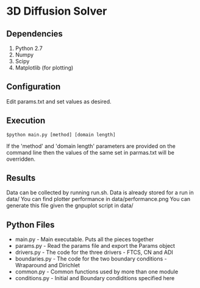 # 3D Diffusion Solver

## Dependencies
1. Python 2.7
2. Numpy
3. Scipy
4. Matplotlib (for plotting)

## Configuration
Edit params.txt and set values as desired.

## Execution
    $python main.py [method] [domain length]
If the 'method' and 'domain length' parameters are provided on the command line then the values of the same set in parmas.txt will be overridden.

## Results
Data can be collected by running run.sh. 
Data is already stored for a run in data/
You can find plotter performance in data/performance.png
You can generate this file given the gnpuplot script in data/

## Python Files
* main.py - Main executable. Puts all the pieces together
* params.py - Read the params file and export the Params object
* drivers.py - The code for the three drivers - FTCS, CN and ADI
* boundaries.py - The code for the two boundary conditions - Wraparound and Dirichlet
* common.py - Common functions used by more than one module
* conditions.py - Initial and Boundary condiditions specified here

